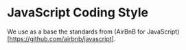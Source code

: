 # JavaScript Coding Style

We use as a base the standards from (AirBnB for JavaScript)[https://github.com/airbnb/javascript].

